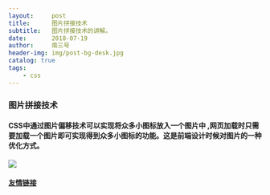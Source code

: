 ```yaml
---
layout:     post
title:      图片拼接技术
subtitle:   图片拼接技术的讲解。
date:       2018-07-19
author:     南三号
header-img: img/post-bg-desk.jpg
catalog: true
tags:
    - css
---
```


### 图片拼接技术

#### CSS中通过图片偏移技术可以实现将众多小图标放入一个图片中 ,网页加载时只需要加载一个图片即可实现得到众多小图标的功能。这是前端设计时候对图片的一种优化方式。 

![](https://img-blog.csdn.net/20170907171039818?watermark/2/text/aHR0cDovL2Jsb2cuY3Nkbi5uZXQvZGluZ3plcGVuZzk3/font/5a6L5L2T/fontsize/400/fill/I0JBQkFCMA==/dissolve/70/gravity/Center)

#### [友情链接](https://blog.csdn.net/dingzepeng97/article/details/77883816)